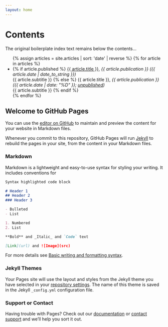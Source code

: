 ```yaml
---
layout: home
---
```


# Contents

The original boilerplate index text remains below the contents...


<ul>
{% assign articles = site.articles |  sort: 'date' | reverse %}
{% for article in articles %}
  <li>
  {% if article.published %}
    <a href="articles/{{ article.slug }}.html">{{ article.title }}</a>, <em>{{ article.publication }}</em>
	<em>({{ article.date | date_to_string }})</em><br>
	{{ article.subtitle }}
  {% else %}
    {{ article.title }}, <em>{{ article.publication }}</em>
	<em>({{ article.date | date: "%D" }}; <a href="articles/{{ article.slug }}.html">unpublished</a>)</em><br>
	{{ article.subtitle }}
  {% endif %}
  </li>
{% endfor %}
</ul>



## Welcome to GitHub Pages

You can use the [editor on GitHub](https://github.com/wu-lee/rushkoff-archive/edit/master/docs/index.md) to maintain and preview the content for your website in Markdown files.

Whenever you commit to this repository, GitHub Pages will run [Jekyll](https://jekyllrb.com/) to rebuild the pages in your site, from the content in your Markdown files.

### Markdown

Markdown is a lightweight and easy-to-use syntax for styling your writing. It includes conventions for

```markdown
Syntax highlighted code block

# Header 1
## Header 2
### Header 3

- Bulleted
- List

1. Numbered
2. List

**Bold** and _Italic_ and `Code` text

[Link](url) and ![Image](src)
```

For more details see [Basic writing and formatting syntax](https://docs.github.com/en/github/writing-on-github/getting-started-with-writing-and-formatting-on-github/basic-writing-and-formatting-syntax).

### Jekyll Themes

Your Pages site will use the layout and styles from the Jekyll theme you have selected in your [repository settings](https://github.com/wu-lee/rushkoff-archive/settings/pages). The name of this theme is saved in the Jekyll `_config.yml` configuration file.

### Support or Contact

Having trouble with Pages? Check out our [documentation](https://docs.github.com/categories/github-pages-basics/) or [contact support](https://support.github.com/contact) and we’ll help you sort it out.

